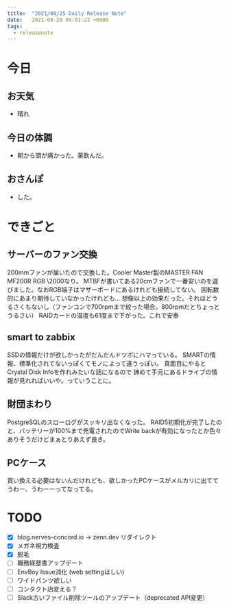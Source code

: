 ```yaml
---
title:  "2021/08/25 Daily Release Note"
date:   2021-08-25 09:01:23 +0900
tags:
  - releasenote
---
```

# 今日

## お天気

* 晴れ

## 今日の体調

* 朝から頭が痛かった。薬飲んだ。

## おさんぽ

* した。

# できごと

## サーバーのファン交換

200mmファンが届いたので交換した。Cooler Master製のMASTER FAN MF200R RGB \2000なり。
MTBFが書いてある20cmファンで一番安いのを選びました。なおRGB端子はマザーボードにあるけれども接続してない。
回転数的にあまり期待していなかったけれども…
想像以上の効果だった。それほどうるさくもないし（ファンコンで700rpmまで絞った場合。800rpmだとちょっとうるさい）
RAIDカードの温度も61度まで下がった。これで安泰

## smart to zabbix

SSDの情報だけが欲しかったがだんだんドツボにハマっている。
SMARTの情報、標準化されてないっぽくてモノによって違うっぽい。 真面目にやるとCrystal Disk Infoを作れみたいな話になるので
諦めて手元にあるドライブの情報が見れればいいや。っていうことに。

## 財団まわり

PostgreSQLのスローログがスッキリ出なくなった。
RAID5初期化が完了したのと、バッテリーが100%まで充電されたのでWrite backが有効になったとか色々ありそうだけどまぁとりあえず良き。

## PCケース

買い換える必要はないんだけれども、欲しかったPCケースがメルカリに出ててうわー、うわーーってなってる。

# TODO 

- [x] blog.nerves-concord.io -> zenn.dev リダイレクト
- [x] メガネ視力検査
- [x] 脱毛
- [ ] 職務経歴書アップデート
- [ ] EnvBoy Issue消化 (web settingほしい)
- [ ] ワイドパンツ欲しい
- [ ] コンタクト店変える？
- [ ] Slack古いファイル削除ツールのアップデート（deprecated API変更）
